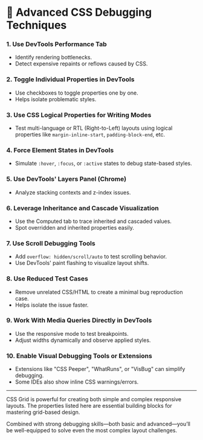 # 🧠 Advanced CSS Debugging Techniques

### 1. **Use DevTools Performance Tab**

* Identify rendering bottlenecks.
* Detect expensive repaints or reflows caused by CSS.

### 2. **Toggle Individual Properties in DevTools**

* Use checkboxes to toggle properties one by one.
* Helps isolate problematic styles.

### 3. **Use CSS Logical Properties for Writing Modes**

* Test multi-language or RTL (Right-to-Left) layouts using logical properties like `margin-inline-start`, `padding-block-end`, etc.

### 4. **Force Element States in DevTools**

* Simulate `:hover`, `:focus`, or `:active` states to debug state-based styles.

### 5. **Use DevTools' Layers Panel (Chrome)**

* Analyze stacking contexts and z-index issues.

### 6. **Leverage Inheritance and Cascade Visualization**

* Use the Computed tab to trace inherited and cascaded values.
* Spot overridden and inherited properties easily.

### 7. **Use Scroll Debugging Tools**

* Add `overflow: hidden/scroll/auto` to test scrolling behavior.
* Use DevTools' paint flashing to visualize layout shifts.

### 8. **Use Reduced Test Cases**

* Remove unrelated CSS/HTML to create a minimal bug reproduction case.
* Helps isolate the issue faster.

### 9. **Work With Media Queries Directly in DevTools**

* Use the responsive mode to test breakpoints.
* Adjust widths dynamically and observe applied styles.

### 10. **Enable Visual Debugging Tools or Extensions**

* Extensions like "CSS Peeper", "WhatRuns", or "VisBug" can simplify debugging.
* Some IDEs also show inline CSS warnings/errors.

---

CSS Grid is powerful for creating both simple and complex responsive layouts. The properties listed here are essential building blocks for mastering grid-based design.

Combined with strong debugging skills—both basic and advanced—you’ll be well-equipped to solve even the most complex layout challenges.
